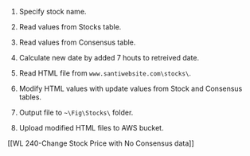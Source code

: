 
1. Specify stock name.

2. Read values from Stocks table.

3. Read values from Consensus table.

4. Calculate new date by added 7 houts to retreived date.

5. Read HTML file from `www.santiwebsite.com\stocks\`.

6. Modify HTML values with update values from Stock and Consensus tables.

7. Output file to `~\Fig\Stocks\` folder.

8. Upload modified HTML files to AWS bucket.

[[WL 240-Change Stock Price with No Consensus data]]